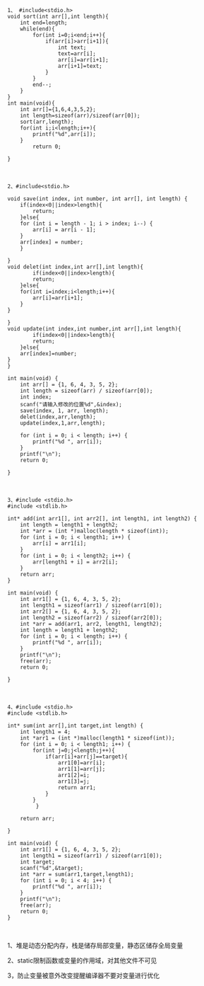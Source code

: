 
​	

	1、 #include<stdio.h>
	void sort(int arr[],int length){
		int end=length;
		while(end){
			for(int i=0;i<end;i++){
				if(arr[i]>arr[i+1]){
					int text;
					text=arr[i];
					arr[i]=arr[i+1];
					arr[i+1]=text;
				}
			}
			end--;
		}
	}
	int main(void){
		int arr[]={1,6,4,3,5,2};
		int length=sizeof(arr)/sizeof(arr[0]);
		sort(arr,length);
		for(int i;i<length;i++){
			printf("%d",arr[i]);
		}
			return 0;
	
	}


​	







    2、#include<stdio.h>
    
    void save(int index, int number, int arr[], int length) {
    	if(index<0||index>length){
    		return;
    	}else{
    	for (int i = length - 1; i > index; i--) {
            arr[i] = arr[i - 1];
        }
        arr[index] = number;
    	}
        
    }
    void delet(int index,int arr[],int length){
    		if(index<0||index>length){
    		return;
    	}else{
    	for(int i=index;i<length;i++){
    		arr[i]=arr[i+1];
    	}
    }
    	
    } 
    void update(int index,int number,int arr[],int length){
    		if(index<0||index>length){
    		return;
    	}else{
    	arr[index]=number;
    }
    }
    
    int main(void) {
        int arr[] = {1, 6, 4, 3, 5, 2};
        int length = sizeof(arr) / sizeof(arr[0]);
        int index; 
        scanf("请输入修改的位置%d",&index);
        save(index, 1, arr, length);
        delet(index,arr,length);
        update(index,1,arr,length);
    
        for (int i = 0; i < length; i++) {
            printf("%d ", arr[i]);
        }
        printf("\n");
        return 0;
    
    }


​    

    3、#include <stdio.h>
    #include <stdlib.h>
    
    int* add(int arr1[], int arr2[], int length1, int length2) {
        int length = length1 + length2;
        int *arr = (int *)malloc(length * sizeof(int));
        for (int i = 0; i < length1; i++) {
            arr[i] = arr1[i];
        }
        for (int i = 0; i < length2; i++) {
            arr[length1 + i] = arr2[i];
        }
        return arr;
    }
    
    int main(void) {
        int arr1[] = {1, 6, 4, 3, 5, 2};
        int length1 = sizeof(arr1) / sizeof(arr1[0]);
        int arr2[] = {1, 6, 4, 3, 5, 2};
        int length2 = sizeof(arr2) / sizeof(arr2[0]);
        int *arr = add(arr1, arr2, length1, length2);
        int length = length1 + length2;
        for (int i = 0; i < length; i++) {
            printf("%d ", arr[i]);
        }
        printf("\n");
        free(arr);
        return 0;
    
    }


​    



    4、#include <stdio.h>
    #include <stdlib.h>
    
    int* sum(int arr[],int target,int length) {
        int length1 = 4;
        int *arr1 = (int *)malloc(length1 * sizeof(int));
        for (int i = 0; i < length1; i++) {
        	for(int j=0;j<length;j++){
        		if(arr[i]+arr[j]==target){
        			arr1[0]=arr[i];
    				arr1[1]=arr[j];
    				arr1[2]=i;
    				arr1[3]=j;
    				return arr1;
    			}
    		}
    		 }
        
        return arr;
    
    }
    
    int main(void) {
        int arr1[] = {1, 6, 4, 3, 5, 2};
        int length1 = sizeof(arr1) / sizeof(arr1[0]);
        int target;
        scanf("%d",&target);
        int *arr = sum(arr1,target,length1);
        for (int i = 0; i < 4; i++) {
            printf("%d ", arr[i]);
        }
        printf("\n");
        free(arr);
        return 0;
    }


​    

1、堆是动态分配内存，栈是储存局部变量，静态区储存全局变量

2、static限制函数或变量的作用域，对其他文件不可见

3，防止变量被意外改变提醒编译器不要对变量进行优化

